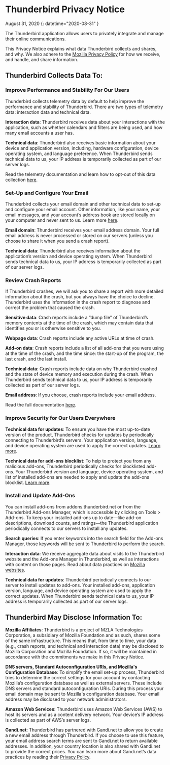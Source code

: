 # Thunderbird Privacy Notice

August 31, 2020
{: datetime="2020-08-31" }

The Thunderbird application allows users to privately integrate and manage their online communications.

This Privacy Notice explains what data Thunderbird collects and shares, and why. We also adhere to the [Mozilla Privacy Policy](https://www.mozilla.org/privacy/) for how we receive, and handle, and share information. 

## Thunderbird Collects Data To:

### Improve Performance and Stability For Our Users

Thunderbird collects telemetry data by default to help improve the performance and stability of Thunderbird. There are two types of telemetry data: interaction data and technical data.

__Interaction data__: Thunderbird receives data about your interactions with the application, such as whether calendars and filters are being used, and how many email accounts a user has.

__Technical data__: Thunderbird also receives basic information about your device and application version, including, hardware configuration, device operating system, and language preference. When Thunderbird sends technical data to us, your IP address is temporarily collected as part of our server logs.

Read the telemetry documentation and learn how to opt-out of this data collection [here](https://support.mozilla.org/kb/thunderbird-telemetry).

### Set-Up and Configure Your Email

Thunderbird collects your email domain and other technical data to set-up and configure your email account. Other information, like your name, your email messages, and your account’s address book are stored locally on your computer and never sent to us. Learn more [here](https://support.mozilla.org/kb/automatic-account-configuration). 

__Email domain__: Thunderbird receives your email address domain. Your full email address is never processed or stored on our servers (unless you choose to share it when you send a crash report). 

__Technical data__: Thunderbird also receives information about the application’s version and device operating system. When Thunderbird sends technical data to us, your IP address is temporarily collected as part of our server logs.

### Review Crash Reports

If Thunderbird crashes, we will ask you to share a report with more detailed information about the crash, but you always have the choice to decline. Thunderbird uses the information in the crash report to diagnose and correct the problem that caused the crash.

__Sensitive data__: Crash reports include a “dump file” of Thunderbird’s memory contents at the time of the crash, which may contain data that identifies you or is otherwise sensitive to you.

__Webpage data__: Crash reports include any active URLs at time of crash.

__Add-on data__: Crash reports include a list of all add-ons that you were using at the time of the crash, and the time since: the start-up of the program, the last crash, and the last install.

__Technical data__: Crash reports include data on why Thunderbird crashed and the state of device memory and execution during the crash. When Thunderbird sends technical data to us, your IP address is temporarily collected as part of our server logs.

__Email address__: If you choose, crash reports include your email address.

Read the full documentation [here](https://support.mozilla.org/kb/mozilla-crash-reporter-tb).

### Improve Security for Our Users Everywhere

__Technical data for updates__: To ensure you have the most up-to-date version of the product, Thunderbird checks for updates by periodically connecting to Thunderbird’s servers. Your application version, language, and device operating system are used to apply the correct updates. [Learn more](https://support.mozilla.org/kb/thunderbird-makes-unrequested-connections#w_auto-update-checking).

__Technical data for add-ons blocklist__: To help to protect you from any malicious add-ons, Thunderbird periodically checks for blocklisted add-ons. Your Thunderbird version and language, device operating system, and list of installed add-ons are needed to apply and update the add-ons blocklist. [Learn more](https://support.mozilla.org/kb/thunderbird-makes-unrequested-connections#w_extension-blocklist-updating).

### Install and Update Add-Ons

You can install add-ons from addons.thunderbird.net or from the Thunderbird Add-ons Manager, which is accessible by clicking on Tools > Add-ons. To keep your installed add-ons up to date—like add-on descriptions, download counts, and ratings—the Thunderbird application periodically connects to our servers to install any updates. 

__Search queries__: If you enter keywords into the search field for the Add-ons Manager, those keywords will be sent to Thunderbird to perform the search.

__Interaction data__: We receive aggregate data about visits to the Thunderbird website and the Add-ons Manager in Thunderbird, as well as interactions with content on those pages. Read about data practices on [Mozilla websites](https://www.mozilla.org/privacy/websites/).

__Technical data for updates__: Thunderbird periodically connects to our server to install updates to add-ons. Your installed add-ons, application version, language, and device operating system are used to apply the correct updates. When Thunderbird sends technical data to us, your IP address is temporarily collected as part of our server logs.

## Thunderbird May Disclose Information To: 

__Mozilla Affiliates__: Thunderbird is a project of MZLA Technologies Corporation, a subsidiary of Mozilla Foundation and as such, shares some of the same infrastructure. This means that, from time to time, your data (e.g., crash reports, and technical and interaction data) may be disclosed to Mozilla Corporation and Mozilla Foundation. If so, it will be maintained in accordance with the commitments we make in this Privacy Notice.

__DNS servers, Standard Autoconfiguration URIs, and Mozilla's Configuration Database__: To simplify the email set-up process, Thunderbird tries to determine the correct settings for your account by contacting Mozilla’s configuration database as well as external servers. These include DNS servers and standard autoconfiguration URIs. During this process your email domain may be sent to Mozilla's configuration database. Your email address may be disclosed to your network administrators.

__Amazon Web Services__: Thunderbird uses Amazon Web Services (AWS) to host its servers and as a content delivery network. Your device’s IP address is collected as part of AWS’s server logs.

__Gandi.net__: Thunderbird has partnered with Gandi.net to allow you to create a new email address through Thunderbird. If you choose to use this feature, your email address search terms are sent to Gandi.net to return available addresses. In addition, your country location is also shared with Gandi.net to provide the correct prices. You can learn more about Gandi.net’s data practices by reading their [Privacy Policy](https://contract.gandi.net/v5/contracts/14420/Privacy_Policy_US_2.0_en.pdf).
